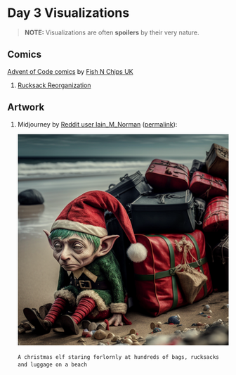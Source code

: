 # Day 3 Visualizations

> **NOTE:** Visualizations are often **spoilers** by their very nature.

## Comics

[Advent of Code comics](https://www.webtoons.com/en/challenge/advent-of-code/list?title_no=713188)
by [Fish N Chips UK](https://www.webtoons.com/en/creator/69q8f)

1. [Rucksack Reorganization](https://www.webtoons.com/en/challenge/advent-of-code/rucksack-reorganization/viewer?title_no=713188&episode_no=32)

## Artwork

1. Midjourney by [Reddit user Iain\_M\_Norman](https://www.reddit.com/user/Iain_M_Norman)
   ([permalink](https://www.reddit.com/r/adventofcode/comments/zbdr6v/2022_day_03_im_glad_i_wont_have_to_move_these/)):

   ![a christmas elf staring forlornly at hundreds of bags on a beach](bags.png)

   `A christmas elf staring forlornly at hundreds of bags, rucksacks and luggage on a beach`
